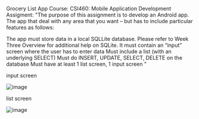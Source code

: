 Grocery List App
Course:
CSI460: Mobile Application Development
Assigment: "The purpose of this assignment is to develop an Android app. The app that deal with any area that you want – but has to include particular features as follows:

The app must store data in a local SQLLite database. Please refer to Week Three Overview for additional help on SQLite.
It must contain an “input” screen where the user has to enter data
Must include a list (with an underlying SELECT)
Must do INSERT, UPDATE, SELECT, DELETE on the database
Must have at least 1 list screen, 1 input screen "


input screen




![image](https://github.com/user-attachments/assets/af8daa97-4aa8-4531-b312-de48ba1ac2e2)








list screen





![image](https://github.com/user-attachments/assets/d4016249-6eee-44d8-9184-3e12af4989bb)
